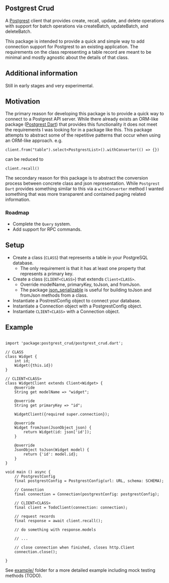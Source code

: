 ## Postgrest Crud

A [Postgrest](https://postgrest.org) client that provides create, recall, update, and delete operations with support for batch operations via createBatch, updateBatch, and deleteBatch.

This package is intended to provide a quick and simple way to add connection support for Postgrest to an existing application. The requirements on the class representing a table record are meant to be minimal and mostly agnostic about the details of that class.

## Additional information

Still in early stages and very experimental.

## Motivation

The primary reason for developing this package is to provide a quick way to connect to a Postgrest API server. While there already exists an ORM-like package ([Postgrest Dart](https://pub.dev/packages/postgrest)) that provides this functionality it does not meet the requirements I was looking for in a package like this. This package attempts to abstract some of the repetitive patterns that occur when using an ORM-like approach. e.g.

```
client.from("table").select<PostgrestList>().withConverter(() => {})
```

can be reduced to

```
client.recall()
```

The secondary reason for this package is to abstract the conversion process between concrete class and json representation. While `Postgrest Dart` provides something similar to this via a `withConverter` method I wanted something that was more transparent and contained paging related information.

### Roadmap

-   Complete the `Query` system.
-   Add support for RPC commands.

## Setup

-   Create a class (`CLASS`) that represents a table in your PostgreSQL database.
    -   The only requirement is that it has at least one property that represents a primary key.
-   Create a class (`CLIENT<CLASS>`) that extends `Client<CLASS>`.
    -   Override modelName, primaryKey, toJson, and fromJson.
    -   The package [json_serializable](https://pub.dev/packages/json_serializable) is useful for building toJson and fromJson methods from a class.
-   Instantiate a PostrestConfig object to connect your database.
-   Instantiate a Connection object with a PostgrestConfig object.
-   Instantiate `CLIENT<CLASS>` with a Connection object.

## Example

```

import 'package:postgrest_crud/postgrest_crud.dart';

// CLASS
class Widget {
    int id;
    Widget({this.id})
}

// CLIENT<CLASS>
class WidgetClient extends Client<Widget> {
    @override
    String get modelName => "widget";

    @override
    String get primaryKey => "id";

    WidgetClient({required super.connection});

    @override
    Widget fromJson(JsonObject json) {
        return Widget(id: json['id']);
    }

    @override
    JsonObject toJson(Widget model) {
        return {'id': model.id};
    }
}

void main () async {
    // PostgrestConfig
    final postgrestConfig = PostgrestConfig(url: URL, schema: SCHEMA);

    // Connection
    final connection = Connection(postgrestConfig: postgrestConfig);

    // CLIENT<CLASS>
    final client = TodoClient(connection: connection);

    // request records
    final response = await client.recall();

    // do something with response.models

    // ...

    // close connection when finished, closes http.Client
    connection.close();

}

```

See [example/](https://github.com/KernlAnnik/postgrest-crud-dart/tree/main/example) folder for a more detailed example including mock testing methods (TODO).
